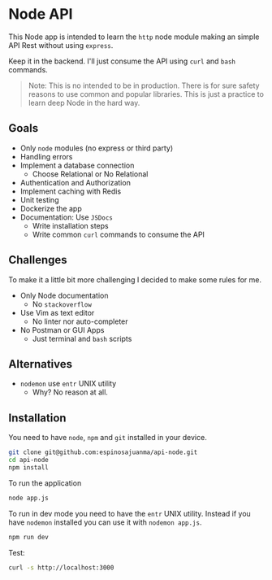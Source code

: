 # Node API

This Node app is intended to learn the `http` node module making an
simple API Rest without using `express`.

Keep it in the backend. I'll just consume the API using `curl` and
`bash` commands.

> Note: This is no intended to be in production. There is for sure
> safety reasons to use common and popular libraries. This is just a
> practice to learn deep Node in the hard way.

## Goals

- Only `node` modules (no express or third party)
- Handling errors
- Implement a database connection
  - Choose Relational or No Relational
- Authentication and Authorization
- Implement caching with Redis
- Unit testing
- Dockerize the app
- Documentation: Use `JSDocs`
  - Write installation steps
  - Write common `curl` commands to consume the API

## Challenges

To make it a little bit more challenging I decided to make some rules
for me.

- Only Node documentation
  - No `stackoverflow` 
- Use Vim as text editor
  - No linter nor auto-completer
- No Postman or GUI Apps
  - Just terminal and `bash` scripts

## Alternatives

- `nodemon` use `entr` UNIX utility
  - Why? No reason at all.

## Installation

You need to have `node`, `npm` and `git` installed in your device.

```bash
git clone git@github.com:espinosajuanma/api-node.git
cd api-node
npm install
```

To run the application

```bash
node app.js
```

To run in dev mode you need to have the `entr` UNIX utility. Instead if
you have `nodemon` installed you can use it with `nodemon app.js`.

```bash
npm run dev
```

Test:

```bash
curl -s http://localhost:3000
```
